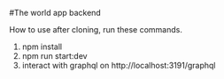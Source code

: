 #The world app backend

How to use after cloning, run these commands.
1. npm install
2. npm run start:dev
3. interact with graphql on http://localhost:3191/graphql